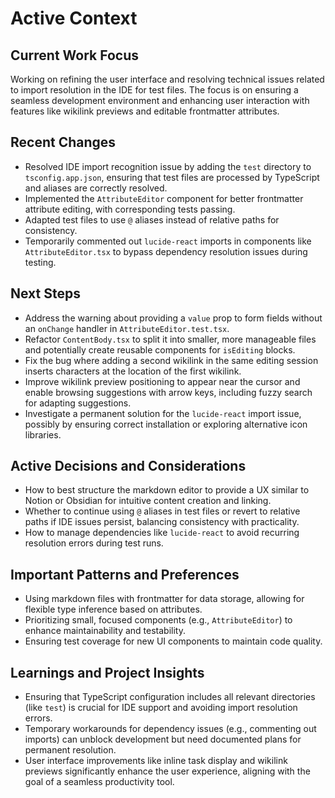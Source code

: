 # Active Context

## Current Work Focus

Working on refining the user interface and resolving technical issues related to import resolution in the IDE for test files. The focus is on ensuring a seamless development environment and enhancing user interaction with features like wikilink previews and editable frontmatter attributes.

## Recent Changes

- Resolved IDE import recognition issue by adding the `test` directory to `tsconfig.app.json`, ensuring that test files are processed by TypeScript and aliases are correctly resolved.
- Implemented the `AttributeEditor` component for better frontmatter attribute editing, with corresponding tests passing.
- Adapted test files to use `@` aliases instead of relative paths for consistency.
- Temporarily commented out `lucide-react` imports in components like `AttributeEditor.tsx` to bypass dependency resolution issues during testing.

## Next Steps

- Address the warning about providing a `value` prop to form fields without an `onChange` handler in `AttributeEditor.test.tsx`.
- Refactor `ContentBody.tsx` to split it into smaller, more manageable files and potentially create reusable components for `isEditing` blocks.
- Fix the bug where adding a second wikilink in the same editing session inserts characters at the location of the first wikilink.
- Improve wikilink preview positioning to appear near the cursor and enable browsing suggestions with arrow keys, including fuzzy search for adapting suggestions.
- Investigate a permanent solution for the `lucide-react` import issue, possibly by ensuring correct installation or exploring alternative icon libraries.

## Active Decisions and Considerations

- How to best structure the markdown editor to provide a UX similar to Notion or Obsidian for intuitive content creation and linking.
- Whether to continue using `@` aliases in test files or revert to relative paths if IDE issues persist, balancing consistency with practicality.
- How to manage dependencies like `lucide-react` to avoid recurring resolution errors during test runs.

## Important Patterns and Preferences

- Using markdown files with frontmatter for data storage, allowing for flexible type inference based on attributes.
- Prioritizing small, focused components (e.g., `AttributeEditor`) to enhance maintainability and testability.
- Ensuring test coverage for new UI components to maintain code quality.

## Learnings and Project Insights

- Ensuring that TypeScript configuration includes all relevant directories (like `test`) is crucial for IDE support and avoiding import resolution errors.
- Temporary workarounds for dependency issues (e.g., commenting out imports) can unblock development but need documented plans for permanent resolution.
- User interface improvements like inline task display and wikilink previews significantly enhance the user experience, aligning with the goal of a seamless productivity tool.
